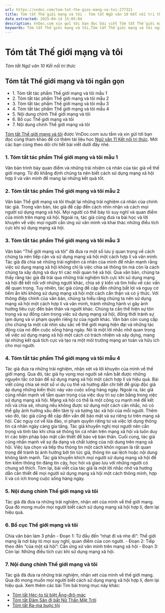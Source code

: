 ```yaml
---
url: https://vndoc.com/tom-tat-the-gioi-mang-va-toi-277321
title: Tóm tắt Thế giới mạng và tôi - Tóm tắt Ngữ văn 10 Kết nối tri thức - VnDoc.com
date_extracted: 2025-04-14 15:05:04
description: VnDoc.com xin gửi tới bạn đọc bài viết Tóm tắt Thế giới mạng và tôi. Mời bạn đọc cùng tham khảo.
keywords: Tóm tắt Thế giới mạng và tôi,Tóm tắt Thế giới mạng và tôi ngắn gọn,Tóm tắt bài Thế giới mạng và tôi,Tóm tắt tác phẩm Thế giới mạng và tôi,Thế giới mạng và tôi,ngữ văn 10 KNTT,tóm tắt ngữ văn 10,ngữ văn 10 kết nối tri thức,tóm tắt ngữ văn 10 kết nối tri thức,Thế giới mạng và tôi tóm tắt,tóm tắt văn bản Thế giới mạng và tôi,tóm tắt Thế giới mạng và tôi ngắn nhất
---
```


# Tóm tắt Thế giới mạng và tôi
 _Tóm tắt Ngữ văn 10 Kết nối tri thức_
## Tóm tắt Thế giới mạng và tôi ngắn gọn
  * 1\. Tóm tắt tác phẩm Thế giới mạng và tôi mẫu 1
  * 2\. Tóm tắt tác phẩm Thế giới mạng và tôi mẫu 2
  * 3\. Tóm tắt tác phẩm Thế giới mạng và tôi mẫu 3
  * 4\. Tóm tắt tác phẩm Thế giới mạng và tôi mẫu 4
  * 5\. Nội dung chính Thế giới mạng và tôi
  * 6\. Bố cục Thế giới mạng và tôi
  * 7\. Nội dung chính Thế giới mạng và tôi

[Tóm tắt Thế giới mạng và tôi](<https://vndoc.com/tom-tat-the-gioi-mang-va-toi-277321>) được VnDoc.com sưu tầm và xin gửi tới bạn đọc cùng tham khảo để có thêm tài liệu học [Ngữ văn 11 Kết nối tri thức](<https://vndoc.com/ngu-van-10-ket-noi-tri-thuc-tap1>). Mời các bạn cùng theo dõi chi tiết bài viết dưới đây nhé.
### 1\. Tóm tắt tác phẩm Thế giới mạng và tôi mẫu 1
Văn bản trình bày quan điểm và những trải nhiệm cá nhân của tác giả về thế giới mạng. Từ đó khẳng định chúng ta nên biết cách sử dụng mạng xã hội hợp lí và văn minh để mang lại những kết quả tốt.
### 2\. Tóm tắt tác phẩm Thế giới mạng và tôi mẫu 2
Văn bản Thế giới mạng và tôi thuật lại những trải nghiệm cá nhân của chính tác giả. Trong văn bản, tác giả đề cập đến cách nhìn nhận và cách mọi người sử dụng mạng xã hội. Mọi người có thể bày tỏ suy nghĩ và quan điểm của mình trên mạng xã hội. Ngoài ra, tác giả cũng đưa ra bài học và lời khuyên về việc mọi người cần ứng xử văn minh và khai thác những điều tích cực khi sử dụng mạng xã hội.
### 3\. Tóm tắt tác phẩm Thế giới mạng và tôi mẫu 3
Văn bản “Thế giới mạng và tôi” đã đưa ra một số lưu ý quan trọng về cách chúng ta nên tiếp cận và sử dụng mạng xã hội một cách hợp lí và văn minh. Tác giả đã chia sẻ những trải nghiệm cá nhân của mình để nhấn mạnh rằng việc sử dụng mạng xã hội không chỉ là việc chia sẻ thông tin mà còn là cách chúng ta xây dựng và duy trì các mối quan hệ xã hội.
Qua văn bản, chúng ta thấy rằng tác giả đã trải qua những trải nghiệm tích cực khi sử dụng mạng xã hội để kết nối với những người khác, chia sẻ ý kiến và tìm hiểu về các vấn đề quan trọng. Tuy nhiên, tác giả cũng đề cập đến những bất lợi và nguy cơ tiềm ẩn khi không sử dụng mạng xã hội một cách cẩn thận và có ý thức.
Với thông điệp chính của văn bản, chúng ta hiểu rằng chúng ta nên sử dụng mạng xã hội một cách hợp lí và văn minh, tránh những hành vi gây ảnh hưởng tiêu cực đến bản thân và người khác. Chúng ta cần thể hiện sự tôn trọng và sự đồng cảm trong việc sử dụng mạng xã hội, đồng thời tránh sự lạm dụng và vi phạm quyền riêng tư của người khác.
Văn bản còn cung cấp cho chúng ta một cái nhìn sâu sắc về thế giới mạng hiện đại và những tác động của nó đến cuộc sống hàng ngày. Nó là một lời nhắc nhở quan trọng về việc sử dụng mạng xã hội một cách có trách nhiệm và xây dựng, mang lại những kết quả tích cực và tạo ra một môi trường mạng an toàn và hữu ích cho mọi người.
### 4\. Tóm tắt tác phẩm Thế giới mạng và tôi mẫu 4
Tác giả đưa ra những trải nghiệm, nhận xét và lời khuyên của mình về thế giới mạng. Qua đó, tác giả hy vọng mọi người sẽ nắm bắt được những nguyên tắc cơ bản để sử dụng mạng xã hội một cách hợp lí và hiệu quả. Bài viết cũng chia sẻ một số ví dụ cụ thể và hướng dẫn chi tiết để giúp độc giả áp dụng những kiến thức này vào cuộc sống hàng ngày.
Ngoài ra, tác giả cũng nhấn mạnh về tầm quan trọng của việc duy trì sự cân bằng trong việc sử dụng mạng xã hội. Mạng xã hội có thể là một công cụ mạnh mẽ để kết nối và chia sẻ, nhưng nếu không được sử dụng một cách cân nhắc, nó có thể gây ảnh hưởng xấu đến tâm lý và tương tác xã hội của mỗi người.
Thêm vào đó, tác giả cũng đề cập đến vấn đề bảo mật và sự riêng tư trên mạng xã hội. Các nguy cơ về lừa đảo, vi phạm quyền riêng tư và việc lợi dụng thông tin cá nhân ngày càng gia tăng. Tác giả khuyến nghị mọi người nên cẩn trọng và tỉnh táo khi chia sẻ thông tin cá nhân trên mạng xã hội và luôn duy trì các biện pháp bảo mật cần thiết để bảo vệ bản thân.
Cuối cùng, tác giả cũng nhấn mạnh về sự đa dạng và chất lượng của nội dung trên mạng xã hội. Việc lựa chọn và tiếp thu thông tin một cách khôn ngoan là rất quan trọng để tránh bị ảnh hưởng bởi tin tức giả, thông tin sai lệch hoặc nội dung không lành mạnh. Tác giả khuyến khích mọi người sử dụng mạng xã hội để tìm kiếm thông tin đáng tin cậy, học hỏi và giao lưu với những người có chung sở thích.
Tóm lại, bài viết của tác giả là một lời nhắc nhở và hướng dẫn cần thiết để mọi người sử dụng mạng xã hội một cách thông minh, hợp lí và có ích trong cuộc sống hàng ngày.
### 5\. Nội dung chính Thế giới mạng và tôi
Tác giả đã đưa ra những trải nghiệm, nhận xét của mình về thế giới mạng. Qua đó mong muốn mọi người biết cách sử dụng mạng xã hội hợp lí, đem lại hiệu quả.
### 6\. Bố cục Thế giới mạng và tôi
Chia văn bản làm 3 phần
\- Đoạn 1: Từ đầu đến “nhạt đi và nhẹ đi”: Thế giới mạng là nơi bày tỏ mọi suy nghĩ, quan điểm của con người.
\- Đoạn 2: Tiếp theo đến “của một xã hội”: Cần ứng xử văn minh trên mạng xã hội
\- Đoạn 3: Còn lại: Những điều tích cực khi sử dụng mạng xã hội.
### 7\. Nội dung chính Thế giới mạng và tôi
Tác giả đã đưa ra những trải nghiệm, nhận xét của mình về thế giới mạng. Qua đó mong muốn mọi người biết cách sử dụng mạng xã hội hợp lí, đem lại hiệu quả.
Xem thêm các bài Tìm bài trong mục này khác:
  * [Tóm tắt Héc-to từ biệt Ăng-đrô-mác](</tom-tat-hec-to-tu-biet-ang-dro-mac-277323>)
  * [Tóm tắt Đăm Săn đi bắt Nữ Thần Mặt Trời](</tom-tat-dam-san-di-bat-nu-than-mat-troi-kntt-277328>)
  * [Tóm tắt Ra-ma buộc tội](</tom-tat-doan-trich-ra-ma-buoc-toi-131781>)

